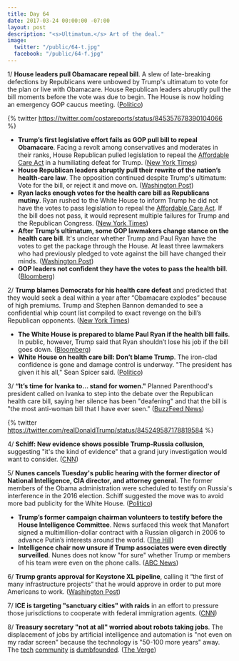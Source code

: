 ```yaml
---
title: Day 64
date: 2017-03-24 00:00:00 -07:00
layout: post
description: "<s>Ultimatum.</s> Art of the deal."
image:
  twitter: "/public/64-t.jpg"
  facebook: "/public/64-f.jpg"
---
```


1/ **House leaders pull Obamacare repeal bill**. A slew of late-breaking defections by Republicans were unbowed by Trump's ultimatum to vote for the plan or live with Obamacare. House Republican leaders abruptly pull the bill moments before the vote was due to begin. The House is now holding an emergency GOP caucus meeting. ([Politico](https://secure.politico.com/story/2017/03/obamacare-repeal-votes-congress-236459))

{% twitter https://twitter.com/costareports/status/845357678390104066 %}

* **Trump’s first legislative effort fails as GOP pull bill to repeal Obamacare**. Facing a revolt among conservatives and moderates in their ranks, House Republican pulled legislation to repeal the <a href="{{ site.url }}{{ site.baseurl }}/trump-health-care/">Affordable Care Act</a> in a humiliating defeat for Trump. ([New York Times](https://www.nytimes.com/2017/03/24/us/politics/health-care-affordable-care-act.html))
* **House Republican leaders abruptly pull their rewrite of the nation’s health-care law**. The opposition continued despite Trump's ultimatum: Vote for the bill, or reject it and move on. ([Washington Post](https://www.washingtonpost.com/powerpost/house-leaders-prepare-to-vote-friday-on-health-care-reform/2017/03/24/736f1cd6-1081-11e7-9d5a-a83e627dc120_story.html))
* **Ryan lacks enough votes for the health care bill as Republicans mutiny**. Ryan rushed to the White House to inform Trump he did not have the votes to pass legislation to repeal the <a href="{{ site.url }}{{ site.baseurl }}/trump-health-care/">Affordable Care Act</a>. If the bill does not pass, it would represent multiple failures for Trump and the Republican Congress. ([New York Times](https://www.nytimes.com/2017/03/24/us/politics/health-care-affordable-care-act.html))
* **After Trump’s ultimatum, some GOP lawmakers change stance on the health care bill**. It's unclear whether Trump and Paul Ryan have the votes to get the package through the House. At least three lawmakers who had previously pledged to vote against the bill have changed their minds. ([Washington Post](https://www.washingtonpost.com/powerpost/house-leaders-prepare-to-vote-friday-on-health-care-reform/2017/03/24/736f1cd6-1081-11e7-9d5a-a83e627dc120_story.html))
* **GOP leaders not confident they have the votes to pass the health bill**. ([Bloomberg](https://www.bloomberg.com/politics/politics/trackers/2017-03-24/gop-leaders-not-confident-they-have-votes-to-pass-health-bill))

2/ **Trump blames Democrats for his health care defeat** and predicted that they would seek a deal within a year after “Obamacare explodes” because of high premiums. Trump and Stephen Bannon demanded to see a confidential whip count list compiled to exact revenge on the bill’s Republican opponents. ([New York Times](https://www.nytimes.com/2017/03/24/us/politics/health-care-affordable-care-act.html))

* **The White House is prepared to blame Paul Ryan if the health bill fails**. In public, however, Trump said that Ryan shouldn’t lose his job if the bill goes down. ([Bloomberg](https://www.bloomberg.com/politics/articles/2017-03-24/white-house-said-to-prepare-to-blame-ryan-if-health-bill-fails))
* **White House on health care bill: Don’t blame Trump**. The iron-clad confidence is gone and damage control is underway. "The president has given it his all," Sean Spicer said. ([Politico](https://secure.politico.com/story/2017/03/obamacare-bill-votes-white-house-react-236475))


3/ **“It’s time for Ivanka to... stand for women."** Planned Parenthood's president called on Ivanka to step into the debate over the Republican health care bill, saying her silence has been "deafening" and that the bill is "the most anti-woman bill that I have ever seen." ([BuzzFeed News](https://www.buzzfeed.com/emaoconnor/cecile-richards-interview-buzzfeed-news))

{% twitter https://twitter.com/realDonaldTrump/status/845249587178819584 %}

4/ **Schiff: New evidence shows possible Trump-Russia collusion**, suggesting "it's the kind of evidence" that a grand jury investigation would want to consider. ([CNN](http://edition.cnn.com/2017/03/23/politics/adam-schiff-trump-russia-grand-jury/))

5/ **Nunes cancels Tuesday's public hearing with the former director of National Intelligence, CIA director, and attorney general**. The former members of the Obama administration were scheduled to testify on Russia's interference in the 2016 election. Schiff suggested the move was to avoid more bad publicity for the White House. ([Politico](https://secure.politico.com/story/2017/03/nunes-manafort-has-agreed-to-testify-before-congress-236463))

* **Trump’s former campaign chairman volunteers to testify before the House Intelligence Committee**. News surfaced this week that Manafort signed a multimillion-dollar contract with a Russian oligarch in 2006 to advance Putin’s interests around the world. ([The Hill](http://thehill.com/policy/national-security/325610-nunes-manafort-volunteered-to-interview-with-intel-panel))
* **Intelligence chair now unsure if Trump associates were even directly surveilled**. Nunes does not know "for sure" whether Trump or members of his team were even on the phone calls. ([ABC News](http://abcnews.go.com/Politics/intel-chair-devin-nunes-unsure-trump-associates-directly/story?id=46325928))

6/ **Trump grants approval for Keystone XL pipeline**, calling it “the first of many infrastructure projects” that he would approve in order to put more Americans to work. ([Washington Post](https://www.washingtonpost.com/news/energy-environment/wp/2017/03/24/trump-administration-grants-approval-for-keystone-xl-pipeline/))

7/ **ICE is targeting "sanctuary cities" with raids** in an effort to pressure those jurisdictions to cooperate with federal immigration agents. ([CNN](http://www.cnn.com/2017/03/23/politics/sanctuary-city-ice-raids/))

8/ **Treasury secretary "not at all" worried about robots taking jobs**. The displacement of jobs by artificial intelligence and automation is "not even on my radar screen" because the technology is "50-100 more years" away. The [tech](https://twitter.com/dpatil/status/845264318715248640) [community](https://twitter.com/larry_irving/status/845278555437219840) [is](https://twitter.com/scottsantens/status/845298672065765377) [dumbfounded](https://twitter.com/amywebb/status/845287184160735232). ([The Verge](http://www.theverge.com/2017/3/24/15049290/treasury-secretary-steven-mnuchin-ai-robot-jobs-star-wars))
